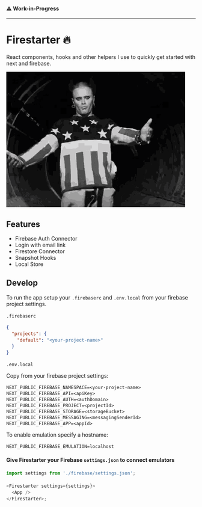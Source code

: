 #### ⚠️ Work-in-Progress

---

# Firestarter 🔥

React components, hooks and other helpers I use to quickly get started with next and firebase.

![alt text](public/firestarter.gif)

## Features

- Firebase Auth Connector
- Login with email link
- Firestore Connector
- Snapshot Hooks
- Local Store

## Develop

To run the app setup your `.firebaserc` and `.env.local` from your firebase project settings.

`.firebaserc`

```json
{
  "projects": {
    "default": "<your-project-name>"
  }
}
```

`.env.local`

Copy from your firebase project settings:

```env
NEXT_PUBLIC_FIREBASE_NAMESPACE=<your-project-name>
NEXT_PUBLIC_FIREBASE_API=<apiKey>
NEXT_PUBLIC_FIREBASE_AUTH=<authDomain>
NEXT_PUBLIC_FIREBASE_PROJECT=<projectId>
NEXT_PUBLIC_FIREBASE_STORAGE=<storageBucket>
NEXT_PUBLIC_FIREBASE_MESSAGING=<messagingSenderId>
NEXT_PUBLIC_FIREBASE_APP=<appId>
```

To enable emulation specify a hostname:

```
NEXT_PUBLIC_FIREBASE_EMULATION=localhost
```

#### Give Firestarter your Firebase `settings.json` to connect emulators

```js
import settings from './firebase/settings.json';

<Firestarter settings={settings}>
  <App />
</Firestarter>;
```
